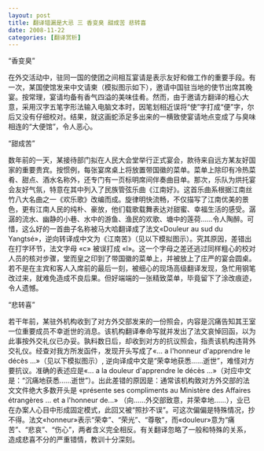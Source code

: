 ```yaml
---
layout: post
title: 翻译错漏是大忌 三 香变臭 甜成苦 悲转喜
date: 2008-11-22
categories: [翻译赏析]  
---
```


“香变臭”

在外交活动中，驻同一国的使团之间相互宴请是表示友好和做工作的重要手段。有一次，某国使馆发来中文请柬（模拟图示如下），邀请中国驻当地的使节出席其晚宴。按常理，宴请均备有香气四溢的美味佳肴。然而，由于邀请方翻译的粗心大意，采用汉字五笔字形法输入电脑文本时，因笔划相近误将“使”字打成“便”字，尔后又没有仔细校对。结果，就这画蛇添足多出来的一横致使宴请地点变成了与臭味相连的“大便馆”，令人恶心。

“甜成苦”

数年前的一天，某接待部门拟在人民大会堂举行正式宴会，款待来自远方某友好国家的重要贵宾。按惯例，每张宴席桌上将放置带国徽的菜单。菜单上除印有冷热菜肴、甜点、酒水名称外，还专门有一页标明席间伴奏曲目单。那次，乐队为烘托宴会友好气氛，特意在其中列入了民族管弦乐曲《江南好》。这首乐曲系根据江南丝竹八大名曲之一《欢乐歌》改编而成。旋律明快流畅，不仅描写了江南优美的景色，更有江南人民的纯朴、豪放，他们载歌载舞表达对甜蜜、幸福生活的感受。潺潺的流水、幽静的小巷、水中的游鱼、渔民的欢歌、塘中的莲荷……令人陶醉。可惜，这么好的一首曲子名称被马大哈翻译成了法文«Douleur au sud du Yangtsé»，逆向转译成中文为《江南苦》（见以下模拟图示）。究其原因，差错出在打字环节，法文字母 «c» 被误打成 «l»。这一个字母之差还逃过同样粗心的校对人员的核对步骤，堂而皇之印到了带国徽的菜单上，并被放上了庄严的宴会圆桌。若不是在主宾和客人入席前的最后一刻，被细心的现场高级翻译发现，急忙用钢笔改过来，就难免造成不良后果。但好端端的一张精致菜单，毕竟留下了涂改痕迹，令人遗憾。

“悲转喜”

若干年前，某驻外机构收到了对方外交部发来的一份照会，内容是沉痛告知其王室一位重要成员不幸逝世的消息。该机构翻译奉命写就并发出了法文哀悼回函，以为此事按外交礼仪已办妥。孰料数日后，却收到对方的抗议照会，指责该机构违背外交礼仪。经查对我方所发函件，发现开头写成了«... a l'honneur d'apprendre le décès ...»（见以下模拟图示）, 逆向译成中文是“荣幸地获悉……逝世”，难怪对方要抗议。准确的表述应是«... a la douleur d'apprendre le décès ...»（对应中文是：“沉痛地获悉……逝世”）。出此差错的原因是：通常该机构致对方外交部的法文文件绝大多数开头是 «présente ses compliments au Ministère des Affaires étrangères ... et a l'honneur de...» （向……外交部致意，并荣幸地……），业已在办案人心目中形成固定模式，此回又被“照抄不误”。可这次偏偏是特殊情况，抄不得。法文«honneur»表示“荣幸”、“荣光”、“尊敬”，而«douleur»意为“痛苦”、“悲哀”、“伤心”，两者含义完全相反。有关翻译忽略了一般和特殊的关系，造成悲喜不分的严重错情，教训十分深刻。
